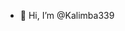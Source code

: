 - 👋 Hi, I’m @Kalimba339

<!---
Kalimba339/Kalimba339 is a ✨ special ✨ repository because its `README.md` (this file) appears on your GitHub profile.
You can click the Preview link to take a look at your changes.
--->
